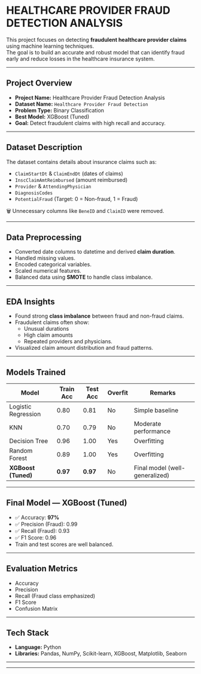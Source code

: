 # HEALTHCARE PROVIDER FRAUD DETECTION ANALYSIS

This project focuses on detecting **fraudulent healthcare provider claims** using machine learning techniques.  
The goal is to build an accurate and robust model that can identify fraud early and reduce losses in the healthcare insurance system.

---

## Project Overview
- **Project Name:** Healthcare Provider Fraud Detection Analysis  
- **Dataset Name:** `Healthcare Provider Fraud Detection`  
- **Problem Type:** Binary Classification  
- **Best Model:** XGBoost (Tuned)  
- **Goal:** Detect fraudulent claims with high recall and accuracy.

---

## Dataset Description
The dataset contains details about insurance claims such as:
- `ClaimStartDt` & `ClaimEndDt` (dates of claims)
- `InscClaimAmtReimbursed` (amount reimbursed)
- `Provider` & `AttendingPhysician`
- `DiagnosisCodes`
- `PotentialFraud` (Target: 0 = Non-fraud, 1 = Fraud)

🗑 Unnecessary columns like `BeneID` and `ClaimID` were removed.

---

## Data Preprocessing
- Converted date columns to datetime and derived **claim duration**.  
- Handled missing values.  
- Encoded categorical variables.  
- Scaled numerical features.  
- Balanced data using **SMOTE** to handle class imbalance.

---

## EDA Insights
- Found strong **class imbalance** between fraud and non-fraud claims.  
- Fraudulent claims often show:
  - Unusual durations
  - High claim amounts
  - Repeated providers and physicians.
- Visualized claim amount distribution and fraud patterns.

---

## Models Trained

| Model                | Train Acc | Test Acc | Overfit | Remarks              |
|-----------------------|-----------|----------|---------|-----------------------|
| Logistic Regression   | 0.80      | 0.81     |  No   | Simple baseline       |
| KNN                   | 0.70      | 0.79     |  No   | Moderate performance  |
| Decision Tree         | 0.96      | 1.00     |  Yes  | Overfitting           |
| Random Forest         | 0.89      | 1.00     |  Yes  | Overfitting           |
| **XGBoost (Tuned)**   | **0.97**  | **0.97** |  No   | Final model  (well-generalized) |

---

## Final Model — XGBoost (Tuned)
- ✅ Accuracy: **97%**  
- ✅ Precision (Fraud): 0.99  
- ✅ Recall (Fraud): 0.93  
- ✅ F1 Score: 0.96  
- Train and test scores are well balanced.

---

## Evaluation Metrics
- Accuracy  
- Precision  
- Recall (Fraud class emphasized)  
- F1 Score  
- Confusion Matrix

---

## Tech Stack
- **Language:** Python
- **Libraries:** Pandas, NumPy, Scikit-learn, XGBoost, Matplotlib, Seaborn

---
---

